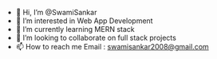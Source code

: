 - 👋 Hi, I’m @SwamiSankar
- 👀 I’m interested in Web App Development
- 🌱 I’m currently learning MERN stack
- 💞️ I’m looking to collaborate on full stack projects
- 📫 How to reach me Email : swamisankar2008@gmail.com

<!---
SwamiSankar/SwamiSankar is a ✨ special ✨ repository because its `README.md` (this file) appears on your GitHub profile.
You can click the Preview link to take a look at your changes.
--->
